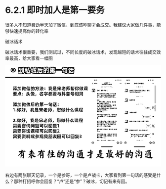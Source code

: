 # 6.2.1 即时加人是第一要务

很多人不知道费劲半天加了微信，到底该咋聊才会成交。我建议大家做几件事，能够快速提高你的转化率

破冰话术

破冰话术很重要，我们测试过，不同长度的破冰话术，发现越短的话术往往成交效率最高，给大家看一幅图

![](img/097fc597dc90c00a96b799f5ef6863fc.png)

右边有两张聊天记录，一个是参哥，一个是卢战卡，大家看到第一句话的感受是什么？那种打招呼你会回复？“卢”还是“参”？破冰，切记有来有回。